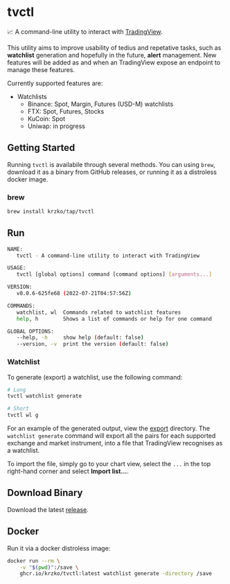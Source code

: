 # tvctl

📈 A command-line utility to interact with [TradingView](https://www.tradingview.com).

This utility aims to improve usability of tedius and repetative tasks, such as **watchlist** generation and hopefully in the future, **alert** management. New features will be added as and when an TradingView expose an endpoint to manage these features.

Currently supported features are:

* Watchlists
  * Binance: Spot, Margin, Futures (USD-M) watchlists
  * FTX: Spot, Futures, Stocks
  * KuCoin: Spot
  * Uniwap: in progress

## Getting Started

Running `tvctl` is availabile through several methods. You can using `brew`, download it as a binary from GitHub releases, or running it as a distroless docker image.

### brew

```sh
brew install krzko/tap/tvctl
```

## Run

```sh
NAME:
   tvctl - A command-line utility to interact with TradingView

USAGE:
   tvctl [global options] command [command options] [arguments...]

VERSION:
   v0.0.6-625fe68 (2022-07-21T04:57:56Z)

COMMANDS:
   watchlist, wl  Commands related to watchlist features
   help, h        Shows a list of commands or help for one command

GLOBAL OPTIONS:
   --help, -h     show help (default: false)
   --version, -v  print the version (default: false)
```

### Watchlist

To generate (export) a watchlist, use the following command:

```sh
# Long
tvctl watchlist generate

# Short
tvctl wl g
```

For an example of the generated output, view the [export](https://github.com/krzko/tvctl/tree/main/export) directory. The `watchlist generate` command will export all the pairs for each supported exchange and market instrument, into a file that TradingView recognises as a watchlist.

To import the file, simply go to your chart view, select the `...` in the top right-hand corner and select **Import list...**.

## Download Binary

Download the latest [release](https://github.com/krzko/tvctl/releases).

## Docker

Run it via a docker distroless image:

```sh
docker run --rm \
    -v "$(pwd)":/save \
    ghcr.io/krzko/tvctl:latest watchlist generate -directory /save
```
